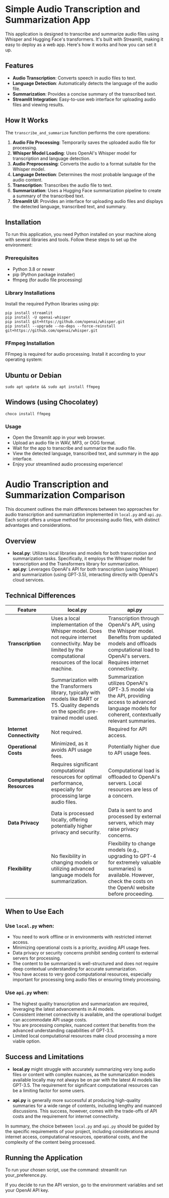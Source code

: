# Simple Audio Transcription and Summarization App

This application is designed to transcribe and summarize audio files using Whisper and Hugging Face's transformers. It's built with Streamlit, making it easy to deploy as a web app. Here's how it works and how you can set it up.

## Features

- **Audio Transcription**: Converts speech in audio files to text.
- **Language Detection**: Automatically detects the language of the audio file.
- **Summarization**: Provides a concise summary of the transcribed text.
- **Streamlit Integration**: Easy-to-use web interface for uploading audio files and viewing results.

## How It Works

The `transcribe_and_summarize` function performs the core operations:

1. **Audio File Processing**: Temporarily saves the uploaded audio file for processing.
2. **Whisper Model Loading**: Uses OpenAI's Whisper model for transcription and language detection.
3. **Audio Preprocessing**: Converts the audio to a format suitable for the Whisper model.
4. **Language Detection**: Determines the most probable language of the audio content.
5. **Transcription**: Transcribes the audio file to text.
6. **Summarization**: Uses a Hugging Face summarization pipeline to create a summary of the transcribed text.
7. **Streamlit UI**: Provides an interface for uploading audio files and displays the detected language, transcribed text, and summary.

## Installation

To run this application, you need Python installed on your machine along with several libraries and tools. Follow these steps to set up the environment:

### Prerequisites

- Python 3.8 or newer
- pip (Python package installer)
- ffmpeg (for audio file processing)

### Library Installations

Install the required Python libraries using pip:

```shell
pip install streamlit
pip install -U openai-whisper
pip install git+https://github.com/openai/whisper.git
pip install --upgrade --no-deps --force-reinstall git+https://github.com/openai/whisper.git
```
### FFmpeg Installation

FFmpeg is required for audio processing. Install it according to your operating system:

## Ubuntu or Debian

```shell
sudo apt update && sudo apt install ffmpeg
```

## Windows (using Chocolatey)
```shell
choco install ffmpeg
```
### Usage
- Open the Streamlit app in your web browser.
- Upload an audio file in WAV, MP3, or OGG format.
- Wait for the app to transcribe and summarize the audio file.
- View the detected language, transcribed text, and summary in the app interface.
- Enjoy your streamlined audio processing experience!

# Audio Transcription and Summarization Comparison

This document outlines the main differences between two approaches for audio transcription and summarization implemented in `local.py` and `api.py`. Each script offers a unique method for processing audio files, with distinct advantages and considerations.

## Overview

- **local.py**: Utilizes local libraries and models for both transcription and summarization tasks. Specifically, it employs the Whisper model for transcription and the Transformers library for summarization.
- **api.py**: Leverages OpenAI's API for both transcription (using Whisper) and summarization (using GPT-3.5), interacting directly with OpenAI's cloud services.

## Technical Differences

| Feature               | local.py                                      | api.py                                        |
|-----------------------|-----------------------------------------------|-----------------------------------------------|
| **Transcription**     | Uses a local implementation of the Whisper model. Does not require internet connectivity. May be limited by the computational resources of the local machine. | Transcription through OpenAI's API, using the Whisper model. Benefits from updated models and offloads computational load to OpenAI's servers. Requires internet connectivity. |
| **Summarization**     | Summarization with the Transformers library, typically with models like BART or T5. Quality depends on the specific pre-trained model used. | Summarization utilizes OpenAI's GPT-3.5 model via the API, providing access to advanced language models for coherent, contextually relevant summaries. |
| **Internet Connectivity** | Not required.                                  | Required for API access.                       |
| **Operational Costs** | Minimized, as it avoids API usage fees.       | Potentially higher due to API usage fees.     |
| **Computational Resources** | Requires significant computational resources for optimal performance, especially for processing large audio files. | Computational load is offloaded to OpenAI's servers. Local resources are less of a concern. |
| **Data Privacy**      | Data is processed locally, offering potentially higher privacy and security. | Data is sent to and processed by external servers, which may raise privacy concerns. |
| **Flexibility**       | No flexibility in changing models or utilizing advanced language models for summarization. | Flexibility to change models (e.g., upgrading to GPT-4 for extremely valuable summaries) is available. However, check the costs on the OpenAI website before proceeding. |

## When to Use Each

### Use `local.py` when:
- You need to work offline or in environments with restricted internet access.
- Minimizing operational costs is a priority, avoiding API usage fees.
- Data privacy or security concerns prohibit sending content to external servers for processing.
- The content to be summarized is well-structured and does not require deep contextual understanding for accurate summarization.
- You have access to very good computational resources, especially important for processing long audio files or ensuring timely processing.

### Use `api.py` when:
- The highest quality transcription and summarization are required, leveraging the latest advancements in AI models.
- Consistent internet connectivity is available, and the operational budget can accommodate API usage costs.
- You are processing complex, nuanced content that benefits from the advanced understanding capabilities of GPT-3.5.
- Limited local computational resources make cloud processing a more viable option.

## Success and Limitations

- **local.py** might struggle with accurately summarizing very long audio files or content with complex nuances, as the summarization models available locally may not always be on par with the latest AI models like GPT-3.5. The requirement for significant computational resources can be a limiting factor for some users.

- **api.py** is generally more successful at producing high-quality summaries for a wide range of contents, including lengthy and nuanced discussions. This success, however, comes with the trade-offs of API costs and the requirement for internet connectivity.

In summary, the choice between `local.py` and `api.py` should be guided by the specific requirements of your project, including considerations around internet access, computational resources, operational costs, and the complexity of the content being processed.
## Running the Application

To run your chosen script, use the command: streamlit run your_preference.py.

If you decide to run the API version, go to the environment variables and set your OpenAI API key.

